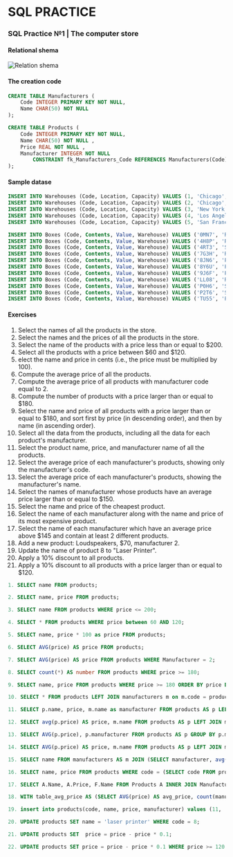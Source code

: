 # SQL PRACTICE

### SQL Practice №1 | The computer store

#### Relational shema
![Relation shema](https://upload.wikimedia.org/wikipedia/commons/b/b2/Computer-store-db.png)

#### The creation code
``` sql
CREATE TABLE Manufacturers (
	Code INTEGER PRIMARY KEY NOT NULL,
	Name CHAR(50) NOT NULL 
);

CREATE TABLE Products (
	Code INTEGER PRIMARY KEY NOT NULL,
	Name CHAR(50) NOT NULL ,
	Price REAL NOT NULL ,
	Manufacturer INTEGER NOT NULL 
		CONSTRAINT fk_Manufacturers_Code REFERENCES Manufacturers(Code)
);
```
#### Sample datase
``` sql
INSERT INTO Warehouses (Code, Location, Capacity) VALUES (1, 'Chicago', 3);
INSERT INTO Warehouses (Code, Location, Capacity) VALUES (2, 'Chicago', 4);
INSERT INTO Warehouses (Code, Location, Capacity) VALUES (3, 'New York', 7);
INSERT INTO Warehouses (Code, Location, Capacity) VALUES (4, 'Los Angeles', 2);
INSERT INTO Warehouses (Code, Location, Capacity) VALUES (5, 'San Francisco', 8);

INSERT INTO Boxes (Code, Contents, Value, Warehouse) VALUES ('0MN7', 'Rocks', 180,3);
INSERT INTO Boxes (Code, Contents, Value, Warehouse) VALUES ('4H8P', 'Rocks', 250,1);
INSERT INTO Boxes (Code, Contents, Value, Warehouse) VALUES ('4RT3', 'Scissors', 190,4);
INSERT INTO Boxes (Code, Contents, Value, Warehouse) VALUES ('7G3H', 'Rocks', 200,1);
INSERT INTO Boxes (Code, Contents, Value, Warehouse) VALUES ('8JN6', 'Papers', 75,1);
INSERT INTO Boxes (Code, Contents, Value, Warehouse) VALUES ('8Y6U', 'Papers', 50,3);
INSERT INTO Boxes (Code, Contents, Value, Warehouse) VALUES ('9J6F', 'Papers', 175,2);
INSERT INTO Boxes (Code, Contents, Value, Warehouse) VALUES ('LL08', 'Rocks', 140,4);
INSERT INTO Boxes (Code, Contents, Value, Warehouse) VALUES ('P0H6', 'Scissors', 125,1);
INSERT INTO Boxes (Code, Contents, Value, Warehouse) VALUES ('P2T6', 'Scissors', 150,2);
INSERT INTO Boxes (Code, Contents, Value, Warehouse) VALUES ('TU55', 'Papers', 90,5);
```
#### Exercises
1. Select the names of all the products in the store.
2. Select the names and the prices of all the products in the store.
3. Select the name of the products with a price less than or equal to $200.
4. Select all the products with a price between $60 and $120.
5. elect the name and price in cents (i.e., the price must be multiplied by 100).
6. Compute the average price of all the products.
7. Compute the average price of all products with manufacturer code equal to 2.
8. Compute the number of products with a price larger than or equal to $180.
9. Select the name and price of all products with a price larger than or equal to $180, and sort first by price (in descending order), and then by name (in ascending order).
10. Select all the data from the products, including all the data for each product's manufacturer.
11. Select the product name, price, and manufacturer name of all the products.
12. Select the average price of each manufacturer's products, showing only the manufacturer's code.
13. Select the average price of each manufacturer's products, showing the manufacturer's name.
14. Select the names of manufacturer whose products have an average price larger than or equal to $150.
15. Select the name and price of the cheapest product.
16. Select the name of each manufacturer along with the name and price of its most expensive product.
17. Select the name of each manufacturer which have an average price above $145 and contain at least 2 different products.
18. Add a new product: Loudspeakers, $70, manufacturer 2.
19. Update the name of product 8 to "Laser Printer".
20. Apply a 10% discount to all products.
21. Apply a 10% discount to all products with a price larger than or equal to $120.

``` sql
1. SELECT name FROM products;

2. SELECT name, price FROM products;

3. SELECT name FROM products WHERE price <= 200;

4. SELECT * FROM products WHERE price between 60 AND 120;

5. SELECT name, price * 100 as price FROM products;

6. SELECT AVG(price) AS price FROM products;

7. SELECT AVG(price) AS price FROM products WHERE Manufacturer = 2;

8. SELECT count(*) AS number FROM products WHERE price >= 180;

9. SELECT name, price FROM products WHERE price >= 180 ORDER BY price DESC, name;

10. SELECT * FROM products LEFT JOIN manufacturers m on m.code = products.manufacturer;

11. SELECT p.name, price, m.name as manufacturer FROM products AS p LEFT JOIN manufacturers m on m.code = p.manufacturer;

12. SELECT avg(p.price) AS price, m.name FROM products AS p LEFT JOIN manufacturers m on m.code = p.manufacturer GROUP BY m.name;

13. SELECT AVG(p.price), p.manufacturer FROM products AS p GROUP BY p.manufacturer;

14. SELECT AVG(p.price) AS price, m.name FROM products AS p LEFT JOIN manufacturers m on m.code = p.manufacturer GROUP BY m.name;

15. SELECT name FROM manufacturers AS m JOIN (SELECT manufacturer, avg(price) AS avg_price FROM products GROUP BY manufacturer) AS p ON p.manufacturer = m.code WHERE p.avg_price >= 150;

16. SELECT name, price FROM products WHERE code = (SELECT code FROM products GROUP BY code ORDER BY min(price) limit 1);

17. SELECT A.Name, A.Price, F.Name FROM Products A INNER JOIN Manufacturers F ON A.Manufacturer = F.Code AND A.Price = (SELECT MAX(A.Price) FROM Products A WHERE A.Manufacturer = F.Code);

18. WITH table_avg_price AS (SELECT AVG(price) AS avg_price, count(manufacturer) AS count_products, manufacturer FROM products GROUP BY manufacturer) SELECT * FROM table_avg_price WHERE avg_price > 145 AND count_products >= 2;

19. insert into products(code, name, price, manufacturer) values (11, 'Loudspeakers', 70, 2);

20. UPDATE products SET name = 'laser printer' WHERE code = 8;

21. UPDATE products SET  price = price - price * 0.1;

22. UPDATE products SET price = price - price * 0.1 WHERE price >= 120 ```
